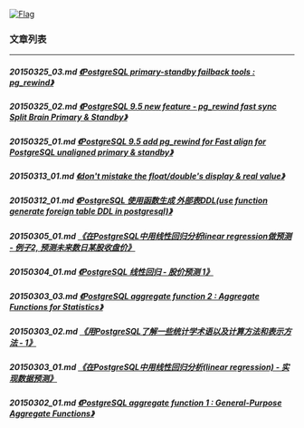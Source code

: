 <a rel=nofollow href=http://info.flagcounter.com/h9V1  ><img src=http://s03.flagcounter.com/count/h9V1/bg_FFFFFF/txt_000000/border_CCCCCC/columns_2/maxflags_12/viewers_0/labels_0/pageviews_0/flags_0/  alt=Flag Counter  border=0  ></a>  
  
### 文章列表  
----  
##### 20150325_03.md   [《PostgreSQL primary-standby failback tools : pg_rewind》](20150325_03.md)  
##### 20150325_02.md   [《PostgreSQL 9.5 new feature - pg_rewind fast sync Split Brain Primary & Standby》](20150325_02.md)  
##### 20150325_01.md   [《PostgreSQL 9.5 add pg_rewind for Fast align for PostgreSQL unaligned primary & standby》](20150325_01.md)  
##### 20150313_01.md   [《don't mistake the float/double's display & real value》](20150313_01.md)  
##### 20150312_01.md   [《PostgreSQL 使用函数生成 外部表DDL(use function generate foreign table DDL in postgresql)》](20150312_01.md)  
##### 20150305_01.md   [《在PostgreSQL中用线性回归分析linear regression做预测 - 例子2, 预测未来数日某股收盘价》](20150305_01.md)  
##### 20150304_01.md   [《PostgreSQL 线性回归 - 股价预测 1》](20150304_01.md)  
##### 20150303_03.md   [《PostgreSQL aggregate function 2 : Aggregate Functions for Statistics》](20150303_03.md)  
##### 20150303_02.md   [《用PostgreSQL了解一些统计学术语以及计算方法和表示方法 - 1》](20150303_02.md)  
##### 20150303_01.md   [《在PostgreSQL中用线性回归分析(linear regression) - 实现数据预测》](20150303_01.md)  
##### 20150302_01.md   [《PostgreSQL aggregate function 1 : General-Purpose Aggregate Functions》](20150302_01.md)  
